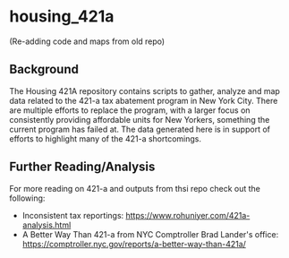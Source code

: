 # housing_421a
(Re-adding code and maps from old repo)


## Background
The Housing 421A repository contains scripts to gather, analyze and map data related to the 421-a tax abatement program in New York City. There are multiple efforts to replace the program, with a larger focus on consistently providing affordable units for New Yorkers, something the current program has failed at. The data generated here is in support of efforts to highlight many of the 421-a shortcomings. 


## Further Reading/Analysis
For more reading on 421-a and outputs from thsi repo check out the following:
- Inconsistent tax reportings: https://www.rohuniyer.com/421a-analysis.html 
- A Better Way Than 421-a from NYC Comptroller Brad Lander's office: https://comptroller.nyc.gov/reports/a-better-way-than-421a/ 




